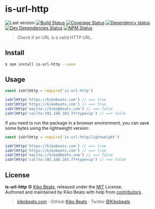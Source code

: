# is-url-http

![Last version](https://img.shields.io/github/tag/Kikobeats/is-url-http.svg?style=flat-square)
[![Build Status](https://img.shields.io/travis/Kikobeats/is-url-http/master.svg?style=flat-square)](https://travis-ci.org/Kikobeats/is-url-http)
[![Coverage Status](https://img.shields.io/coveralls/Kikobeats/is-url-http.svg?style=flat-square)](https://coveralls.io/github/Kikobeats/is-url-http)
[![Dependency status](https://img.shields.io/david/Kikobeats/is-url-http.svg?style=flat-square)](https://david-dm.org/Kikobeats/is-url-http)
[![Dev Dependencies Status](https://img.shields.io/david/dev/Kikobeats/is-url-http.svg?style=flat-square)](https://david-dm.org/Kikobeats/is-url-http#info=devDependencies)
[![NPM Status](https://img.shields.io/npm/dm/is-url-http.svg?style=flat-square)](https://www.npmjs.org/package/is-url-http)


> Check if an URL is a valid HTTP URL.

## Install

```bash
$ npm install is-url-http --save
```

## Usage

```js
const isUrlHttp = require('is-url-http')

isUrlHttp('https://kikobeats.com') // ==> true
isUrlHttp('https://kikobeats.com') // ==> true
isUrlHttp('mailto://kiko@beats.com') // ==> false
isUrlHttp('callto:192.168.103.77+type=ip') // ==> false
```

If you need to run the package in a browser environment, you can save some bytes using the lightweight version:

```js
const isUrlHttp = require('is-url-http/lightweight')

isUrlHttp('https://kikobeats.com') // ==> true
isUrlHttp('https://kikobeats.com') // ==> true
isUrlHttp('mailto://kiko@beats.com') // ==> false
isUrlHttp('callto:192.168.103.77+type=ip') // ==> false
```

## License

**is-url-http** © [Kiko Beats](https://kikobeats.com), released under the [MIT](https://github.com/Kikobeats/is-url-http/blob/master/LICENSE.md) License.<br>
Authored and maintained by Kiko Beats with help from [contributors](https://github.com/Kikobeats/is-url-http/contributors).

> [kikobeats.com](https://kikobeats.com) · GitHub [Kiko Beats](https://github.com/Kikobeats) · Twitter [@Kikobeats](https://twitter.com/Kikobeats)
